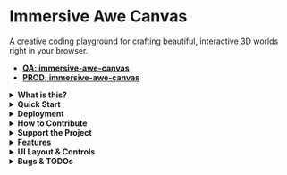 
# Immersive Awe Canvas

A creative coding playground for crafting beautiful, interactive 3D worlds right in your browser.

- **[QA: immersive-awe-canvas](https://ba-calderonmorales.github.io/immersive-awe-canvas/)**
- **[PROD: immersive-awe-canvas](https://immersive-awe-canvas.lovable.app)**

<details>
<summary><b>What is this?</b></summary>

This project is a web-based application that allows users to explore and customize a series of pre-defined 3D scenes. It's built to be a simple, fun, and visually engaging experience. You can switch between different "worlds," change the time of day, and even tweak the scene parameters in real-time.
</details>

<details>
<summary><b>Quick Start</b></summary>

1.  **Clone the repository:**
    ```bash
    git clone https://github.com/BA-CalderonMorales/immersive-awe-canvas.git
    ```
2.  **Navigate to the project directory:**
    ```bash
    cd immersive-awe-canvas
    ```
3.  **Install dependencies:**
    ```bash
    bun install
    ```
4.  **Start the development server:**
    ```bash
    bun run dev
    ```
This will start the application, and you can view it in your browser at the local address provided.

5.  **Create a production build:**
    ```bash
    bun run build
    ```
    The compiled files will be output to the `dist/` directory.

6.  **Preview the production build:**
    ```bash
    bun run preview
    ```
    This command serves the built app locally so you can verify everything looks correct.
</details>

<details>
<summary><b>Deployment</b></summary>

This project is automatically built and deployed to GitHub Pages on every push to the `main` branch using a GitHub Actions workflow. Pull requests run a separate preview workflow that deploys to a temporary preview site so changes can be reviewed before merging.

The live site can be accessed at: [https://ba-calderonmorales.github.io/immersive-awe-canvas/](https://ba-calderonmorales.github.io/immersive-awe-canvas/)

The workflow handles:
- Checking out the code.
- Setting up Node.js and Bun.
- Installing dependencies.
- Building the Vite project.
- Configuring and deploying to GitHub Pages.

To ensure correct routing on GitHub Pages, the Vite configuration (`vite.config.ts`) and React Router (`src/App.tsx`) have been updated to handle the repository name as the base path in production.
</details>

<details>
<summary><b>How to Contribute</b></summary>

Contributions are welcome! If you have ideas for new scenes, features, or improvements, feel free to open an issue or submit a pull request. When contributing, please try to follow the existing code style and structure.
</details>

<details>
<summary><b>Support the Project</b></summary>

If you find this project useful and want to support future development, consider buying me a coffee!

<a href="https://www.buymeacoffee.com/brandoncalderonmorales" target="_blank"><img src="https://www.buymeacoffee.com/assets/img/custom_images/orange_img.png" alt="Buy Me A Coffee" style="height: 41px !important;width: 174px !important;box-shadow: 0px 3px 2px 0px rgba(190, 190, 190, 0.5) !important;-webkit-box-shadow: 0px 3px 2px 0px rgba(190, 190, 190, 0.5) !important;" ></a>

</details>

<details>
<summary><b>Features</b></summary>

-   **World Hopping:** Navigate through a collection of unique 3D worlds.
-   **Diverse Worlds:** Explore scenes featuring various 3D objects like Torus Knots, a dynamic Distortion Sphere, Crystalline Spires, and the Wavy Grid.
-   **Cinematic Transitions:** Experience seamless, unintrusive transitions between worlds for a fluid viewing experience.
-   **Dynamic Day/Night Cycle:** Toggle between day and night themes within each world.
-   **Persistent UI State:** UI visibility preferences are preserved across world navigation.
-   **Enhanced Onboarding:** First-time visitors receive helpful guidance through the info button.
-   **Freeze Scene:** Pause and resume all scene animations, including camera rotation and object movement.
-   **Mouse Controls:** Click and drag to look, scroll/pinch to zoom. Double-click to freeze the scene.
-   **Keyboard Shortcuts:** Navigate and control the experience with your keyboard.
    -   `N` / `P`: Next / Previous World
    -   `Space`: Toggle Theme
    -   `.` (Period): Freeze/Unfreeze scene animation
    -   `V`: Hide/Show UI
    -   `E`: Toggle Settings Panel / `Esc`: Close settings
    -   `S` or `Ctrl/Cmd+K`: Search
    -   `H`: Open Help Dialog
    -   `G`: Go to Home Page
    -   `C`: Copy Scene Configuration
-   **Live Scene Editor:** Click the settings icon to open a control panel (`lil-gui`) and adjust scene parameters like colors, materials, and object properties in real-time. The editor appears in a resizable side panel on desktop and a drawer on mobile. Now with more controls for materials and environment backgrounds!
-   **Copy Configuration:** Easily copy the JSON configuration of your customized scene to your clipboard.
-   **Supabase Integration:** World data is fetched from a Supabase backend.
-   **Responsive UI:** The interface is designed to work across different screen sizes with optimized layouts for mobile and desktop.
-   **Stable Rendering:** Improved theme switching without visual artifacts or rendering issues.
</details>

<details>
<summary><b>UI Layout & Controls</b></summary>

### Top Bar (Left Side)
- **World Title:** Current world name (desktop only)
- **Heart Icon:** Support the project (Buy me a coffee, LinkedIn)
- **Info Icon:** Interactive help and onboarding for new users

### Top Bar (Right Side)
- **Hide UI:** Toggle visibility of all UI elements
- **Theme Toggle:** Switch between day/night modes
- **Home Button:** Return to the main experience

### Side Navigation
- **Previous/Next Arrows:** Navigate between worlds with smooth transitions

### Bottom Bar
- **Copy Code:** Export current scene configuration
- **Search:** Quick world search and navigation
- **Settings:** Real-time scene parameter editing
- **Help:** Comprehensive keyboard shortcuts and usage guide

### Hidden UI Mode
- **Minimal Interface:** Clean viewing experience with only essential controls
- **Quick Access:** Press `V` or click the show UI button to restore full interface
</details>

<details>
<summary><b>Bugs & TODOs</b></summary>

-   [ ] Implement user authentication to enable features like issue reporting and liking worlds.
-   [ ] Add more worlds with diverse objects and backgrounds.
-   [ ] Implement a "save scene" feature for users.
-   [ ] Improve performance on lower-end devices.
-   [ ] Add more interactive elements to the scenes.
-   [ ] Implement world sharing functionality.
-   [ ] Add audio/sound effects for enhanced immersion.
</details>

</details>
